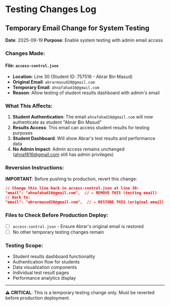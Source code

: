 # Testing Changes Log

## Temporary Email Change for System Testing

**Date**: 2025-09-19
**Purpose**: Enable system testing with admin email access

### Changes Made:

#### File: `access-control.json`
- **Location**: Line 30 (Student ID: 757516 - Abrar Bin Masud)
- **Original Email**: `abrarmasud20@gmail.com`
- **Temporary Email**: `ahnafahad16@gmail.com`
- **Reason**: Allow testing of student results dashboard with admin's email

### What This Affects:
1. **Student Authentication**: The email `ahnafahad16@gmail.com` will now authenticate as student "Abrar Bin Masud"
2. **Results Access**: This email can access student results for testing purposes
3. **Student Dashboard**: Will show Abrar's test results and performance data
4. **No Admin Impact**: Admin access remains unchanged (ahnaf816@gmail.com still has admin privileges)

### Reversion Instructions:
**IMPORTANT**: Before pushing to production, revert this change:

```json
// Change this line back in access-control.json at line 30:
"email": "ahnafahad16@gmail.com",  // ← REMOVE THIS (testing email)
// Back to:
"email": "abrarmasud20@gmail.com",  // ← RESTORE THIS (original email)
```

### Files to Check Before Production Deploy:
- [ ] `access-control.json` - Ensure Abrar's original email is restored
- [ ] No other temporary testing changes remain

### Testing Scope:
- Student results dashboard functionality
- Authentication flow for students
- Data visualization components
- Individual test result pages
- Performance analytics display

---
**⚠️ CRITICAL**: This is a temporary testing change only. Must be reverted before production deployment.